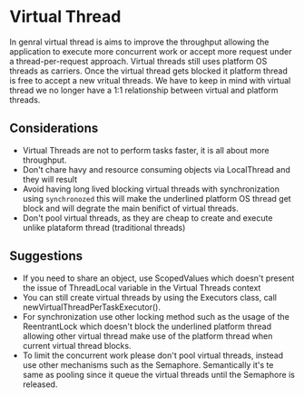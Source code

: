 # Virtual Thread


In genral virtual thread is aims to improve the throughput allowing the application to execute more concurrent work or accept more request under a thread-per-request approach. Virtual threads still uses platform OS threads as carriers. Once the virtual thread gets blocked it platform thread is free to accept a new vritual threads. We have to keep in mind with virtual thread we no longer have a 1:1 relationship between virtual and platform threads.

## Considerations

- Virtual Threads are not to perform tasks faster, it is all about more throughput.
- Don't chare havy and resource consuming objects via LocalThread and they will result
- Avoid having long lived blocking virtual threads with synchronization using ``synchronozed`` this will make the underlined platform OS thread get block and will degrate the main benifict of virtual threads.
- Don't  pool virtual threads, as they are cheap to create and execute unlike plataform thread (traditional threads)
 
## Suggestions

- If you need to share an object, use ScopedValues which doesn't present the issue of ThreadLocal variable in the Virtual Threads context
- You can still create virtual threads by using the Executors class, call newVirtualThreadPerTaskExecutor().
- For synchronization use other locking method such as the usage of the ReentrantLock which doesn't block the underlined platform thread allowing other virtual thread make use of the platform thread when current virtual thread blocks.
- To limit the concurrent work please don't pool virtual threads, instead use other mechanisms such as the Semaphore. Semantically it's te same as pooling since it queue the virtual threads until the Semaphore is released.